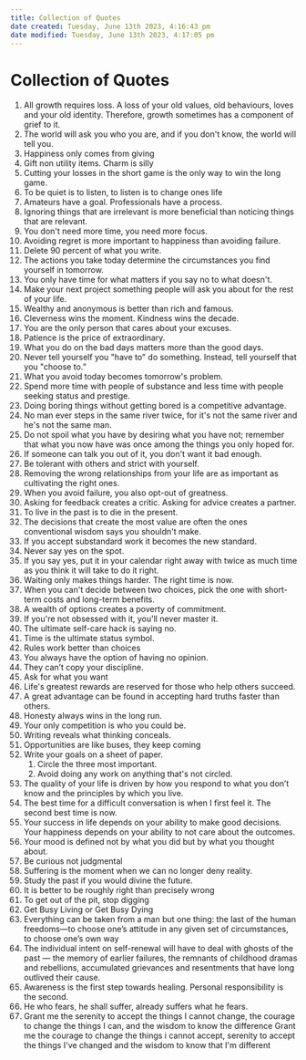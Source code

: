 ```yaml
---
title: Collection of Quotes
date created: Tuesday, June 13th 2023, 4:16:43 pm
date modified: Tuesday, June 13th 2023, 4:17:05 pm
---
```


# Collection of Quotes

1. All growth requires loss. A loss of your old values, old behaviours, loves and your old identity. Therefore, growth sometimes has a component of grief to it.
2. The world will ask you who you are, and if you don't know, the world will tell you.
3. Happiness only comes from giving
4. Gift non utility items. Charm is silly
5. Cutting your losses in the short game is the only way to win the long game.
6. To be quiet is to listen, to listen is to change ones life
7. Amateurs have a goal. Professionals have a process.
8. Ignoring things that are irrelevant is more beneficial than noticing things that are relevant.
9. You don't need more time, you need more focus.
10. Avoiding regret is more important to happiness than avoiding failure.
11. Delete 90 percent of what you write.
12. The actions you take today determine the circumstances you find yourself in tomorrow.
13. You only have time for what matters if you say no to what doesn't.
14. Make your next project something people will ask you about for the rest of your life.
15. Wealthy and anonymous is better than rich and famous.
16. Cleverness wins the moment. Kindness wins the decade.
17. You are the only person that cares about your excuses.
18. Patience is the price of extraordinary.
19. What you do on the bad days matters more than the good days.
20. Never tell yourself you "have to" do something. Instead, tell yourself that you "choose to.”
21. What you avoid today becomes tomorrow's problem.
22. Spend more time with people of substance and less time with people seeking status and prestige.
23. Doing boring things without getting bored is a competitive advantage.
24. No man ever steps in the same river twice, for it's not the same river and he's not the same man.
25. Do not spoil what you have by desiring what you have not; remember that what you now have was once among the things you only hoped for.
26. If someone can talk you out of it, you don't want it bad enough.
27. Be tolerant with others and strict with yourself.
28. Removing the wrong relationships from your life are as important as cultivating the right ones.
29. When you avoid failure, you also opt-out of greatness.
30. Asking for feedback creates a critic. Asking for advice creates a partner.
31. To live in the past is to die in the present.
32. The decisions that create the most value are often the ones conventional wisdom says you shouldn't make.
33. If you accept substandard work it becomes the new standard.
34. Never say yes on the spot.
35. If you say yes, put it in your calendar right away with twice as much time as you think it will take to do it right.
36. Waiting only makes things harder. The right time is now.
37. When you can't decide between two choices, pick the one with short-term costs and long-term benefits.
38. A wealth of options creates a poverty of commitment.
39. If you're not obsessed with it, you'll never master it.
40. The ultimate self-care hack is saying no.
41. Time is the ultimate status symbol.
42. Rules work better than choices
43. You always have the option of having no opinion.
44. They can’t copy your discipline.
45. Ask for what you want
46. Life's greatest rewards are reserved for those who help others succeed.
47. A great advantage can be found in accepting hard truths faster than others.
48. Honesty always wins in the long run.
49. Your only competition is who you could be.
50. Writing reveals what thinking conceals.
51. Opportunities are like buses, they keep coming
52. Write your goals on a sheet of paper.
    1. Circle the three most important.
    2. Avoid doing any work on anything that's not circled.
53. The quality of your life is driven by how you respond to what you don’t know and the principles by which you live.
54. The best time for a difficult conversation is when I first feel it. The second best time is now.
55. Your success in life depends on your ability to make good decisions. Your happiness depends on your ability to not care about the outcomes.
56. Your mood is defined not by what you did but by what you thought about.
57. Be curious not judgmental
58. Suffering is the moment when we can no longer deny reality.
59. Study the past if you would divine the future.
60. It is better to be roughly right than precisely wrong
61. To get out of the pit, stop digging
62. Get Busy Living or Get Busy Dying
63. Everything can be taken from a man but one thing: the last of the human freedoms—to choose one’s attitude in any given set of circumstances, to choose one’s own way
64. The individual intent on self-renewal will have to deal with ghosts of the past — the memory of earlier failures, the remnants of childhood dramas and rebellions, accumulated grievances and resentments that have long outlived their cause.
65. Awareness is the first step towards healing. Personal responsibility is the second.
66. He who fears, he shall suffer, already suffers what he fears.
67. Grant me the serenity to accept the things I cannot change, the courage to change the things I can, and the wisdom to know the difference Grant me the courage to change the things i cannot accept, serenity to accept the things I've changed and the wisdom to know that I'm different

